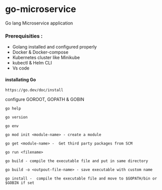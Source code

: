 # go-microservice
Go lang Microservice application 


### Prerequisities :

- Golang installed and configured properly
- Docker & Docker-compose
- Kubernetes cluster like Minikube
- kubectl & Helm CLI
- Vs code

#### installating Go

```
https://go.dev/doc/install
```
configure GOROOT, GOPATH & GOBIN


```
go help

go version

go env

go mod init <module-name> - create a module

go get <module-name> -  Get third party packages from SCM

go run <filename>

go build - compile the executable file and put in same directory

go build -o <outpout-file-name> - save executable with custom name

go install -  compile the executable file and move to $GOPATH/bin or $GOBIN if set

```
